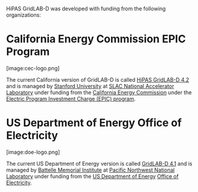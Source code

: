 HiPAS GridLAB-D was developed with funding from the following organizations:

# California Energy Commission EPIC Program
[image:cec-logo.png]

The current California version of GridLAB-D is called [HiPAS GridLAB-D 4.2](https://github.com/slacgismo/gridlabd) and is managed by [Stanford University](https://www.stanford.edu/) at [SLAC National Accelerator Laboratory](https://slac.stanford.edu.) under funding from the [California Energy Commission](https://energy.ca.gov/) under the [Electric Program Investment Charge (EPIC) program](https://www.energy.ca.gov/programs-and-topics/programs/electric-program-investment-charge-epic-program).

# US Department of Energy Office of Electricity
[image:doe-logo.png]

The current US Department of Energy version is called [GridLAB-D 4.1](https://github.com/gridlab-d/gridlab-d) and is managed by [Battelle Memorial Institute](https://www.battelle.org/) at [Pacific Northwest National Laboratory](https://www.pnnl.gov/) under funding from the [US Department of Energy](https://www.doe.gov/) [Office of Electricity](https://www.doe.gov/electricity).

